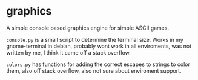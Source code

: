 graphics
========

A simple console based graphics engine for simple ASCII games.

`console.py` is a small script to determine the terminal size. Works in my gnome-terminal in debian, probably wont work in all enviroments, was not written by me, I think it came off a stack overflow.

`colors.py` has functions for adding the correct escapes to strings to color them, also off stack overflow, also not sure about enviroment support.
